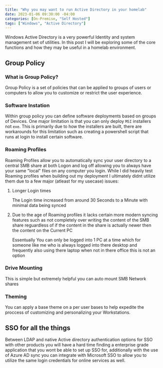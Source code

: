 ```yaml
---
title: "Why you may want to run Active Directory in your homelab"
date: 2023-01-06 09:30:00 -04:00
categories: [On-Premise, "Self Hosted"]
tags: ["Windows", "Active Directory"]
---
```

Windows Active Directory is a very powerful Identity and system management set of utilities. In this post I will be exploring some of the core functions and how they may be useful in a homelab environment.

## Group Policy

### What is Group Policy?
Group Policy is a set of policies that can be applied to groups of users or computers to allow you to customize or restrict the user experience.

### Software Instation
Within group policy you can define software deployments based on groups of Devices. One major limitation is that you can only deploy `MSI` installers not `exe`. This is primarily due to how the installers are built, there are workarounds for this limitation such as creating a powershell script that runs at login to install certain software.

### Roaming Profiles
Roaming Profiles allow you to automatically sync your user directory to a central SMB share at both Logon and log off allowing you to always have your same "local" files on any computer you login. While I did heavily test Roaming profiles when building out my deployment I ultimately didnt utilize them due to a few major (atleast for my usecase) issues:
1. Longer Login times
    
    The Login time increased from around 30 Seconds to a Minute with minimal data being synced

2. Due to the age of Roaming profiles it lacks certain more modern syncing features such as not completely over writing the content of the SMB share reguardless of if the content in the share is actually newer then the content on the Current PC
    
    Essentually You can only be logged into 1 PC at a time which for someone like me who is always logged into there desktop and frequently also using there laptop when not in there office this is not an option

### Drive Mounting
This is simple but extremely helpful you can auto mount SMB Network shares

### Theming
You can apply a base theme on a per user bases to help expedite the proccess of customizing and personalizing your Workstations.


## SSO for all the things
Between LDAP and native Active directory authentication options for SSO with other products you will have a hard time finding a enterprise grade application that you wont be able to set up SSO for, additionally with the use of Azure AD sync you can integrate with Microsoft SSO to allow you to utilize the same login credentials for online services as well.